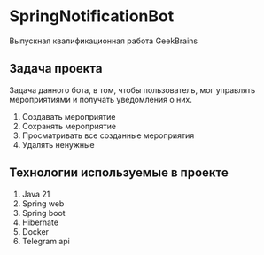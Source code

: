 # SpringNotificationBot
Выпускная квалификационная работа GeekBrains

## Задача проекта

Задача данного бота, в том, чтобы пользователь, мог управлять
мероприятиями и получать уведомления о них.
1. Создавать мероприятие
2. Сохранять мероприятие
3. Просматривать все созданные мероприятия
4. Удалять ненужные

## Технологии используемые в проекте

1. Java 21
2. Spring web
3. Spring boot
4. Hibernate
5. Docker
6. Telegram api
